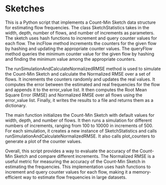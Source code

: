 # Sketches
This is a Python script that implements a Count-Min Sketch data structure for estimating flow frequencies. The class SketchStatistics takes in the width, depth, number of flows, and number of increments as parameters. The sketch uses hash functions to increment and query counter values for each flow. The incFlow method increments the counters for the given flow by hashing and updating the appropriate counter values. The queryFlow method queries the minimum counter value for the given flow by hashing and finding the minimum value among the appropriate counters.

The runSimulationAndCalculateNormalizedRMSE method is used to simulate the Count-Min Sketch and calculate the Normalized RMSE over a set of flows. It increments the counters randomly and updates the real values. It computes the error between the estimated and real frequencies for the flow and appends it to the error_value list. It then computes the Root Mean Square Error (RMSE) and Normalized RMSE over all flows using the error_value list. Finally, it writes the results to a file and returns them as a dictionary.

The main function initializes the Count-Min Sketch with default values for width, depth, and number of flows. It then runs a simulation for different numbers of increments, ranging from 100 to 10000 in increments of 500. For each simulation, it creates a new instance of SketchStatistics and calls runSimulationAndCalculateNormalizedRMSE. It also calls plot_counters to generate a plot of the counter values.

Overall, this script provides a way to evaluate the accuracy of the Count-Min Sketch and compare different increments. The Normalized RMSE is a useful metric for measuring the accuracy of the Count-Min Sketch in estimating the frequencies. This implementation uses hash functions to increment and query counter values for each flow, making it a memory-efficient way to estimate flow frequencies in large datasets.
